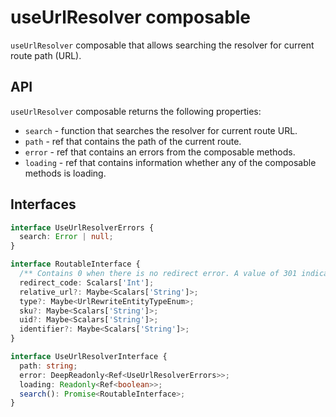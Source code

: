 # useUrlResolver composable

`useUrlResolver` composable that allows searching the resolver for current route path (URL).

## API
`useUrlResolver` composable returns the following properties:

- `search` - function that searches the resolver for current route URL.
- `path` - ref that contains the path of the current route.
- `error` - ref that contains an errors from the composable methods.
- `loading` - ref that contains information whether any of the composable methods is loading.


## Interfaces

```ts
interface UseUrlResolverErrors {
  search: Error | null;
}

interface RoutableInterface {
  /** Contains 0 when there is no redirect error. A value of 301 indicates the URL of the requested resource has been changed permanently, while a value of 302 indicates a temporary redirect */
  redirect_code: Scalars['Int'];
  relative_url?: Maybe<Scalars['String']>;
  type?: Maybe<UrlRewriteEntityTypeEnum>;
  sku?: Maybe<Scalars['String']>;
  uid?: Maybe<Scalars['String']>;
  identifier?: Maybe<Scalars['String']>;
}

interface UseUrlResolverInterface {
  path: string;
  error: DeepReadonly<Ref<UseUrlResolverErrors>>;
  loading: Readonly<Ref<boolean>>;
  search(): Promise<RoutableInterface>;
}
```
